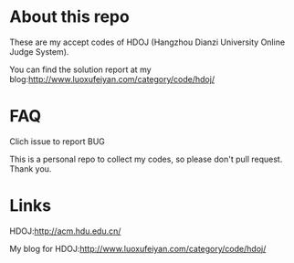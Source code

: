 About this repo
====

These are my accept codes of HDOJ (Hangzhou Dianzi University Online Judge System).

You can find the solution report at my blog:http://www.luoxufeiyan.com/category/code/hdoj/

FAQ
====
Clich issue to report BUG

This is a personal repo to collect my codes, so please don't pull request. Thank you.

Links
====
HDOJ:http://acm.hdu.edu.cn/

My blog for HDOJ:http://www.luoxufeiyan.com/category/code/hdoj/
